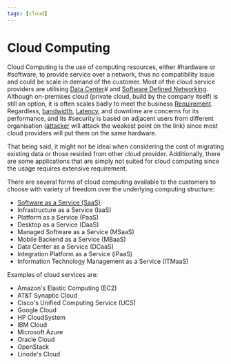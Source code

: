 ```yaml
---
tags: [cloud]
---
```


# Cloud Computing

Cloud Computing is the use of computing resources, either #hardware or
#software, to provide service over a network, thus no compatibility issue and
could be scale in demand of the customer. Most of the cloud service providers
are utilising [Data Center](202210012205.md)# and [Software Defined Networking](202110201128.md).
Although on-premises cloud (private cloud, build by the company itself) is still
an option, it is often scales badly to meet the business
[Requirement](202303251303.md). Regardless, [bandwidth](202304191208.md),
[Latency](202304111955.md), and downtime are concerns for its performance, and
its #security is based on adjacent users from different organisation
([attacker](202301021642.md) will attack the weakest point on the link) since
most cloud providers will put them on the same hardware.

That being said, it might not be ideal when considering the cost of migrating
existing data or those resided from other cloud provider. Additionally, there
are some applications that are simply not suited for cloud computing since the
usage requires extensive requirement.

There are several forms of cloud computing available to the customers to choose
with variety of freedom over the underlying computing structure:
- [Software as a Service (SaaS)](202304161334.md)
- Infrastructure as a Service (IaaS)
- Platform as a Service (PaaS)
- Desktop as a Service (DaaS)
- Managed Software as a Service (MSaaS)
- Mobile Backend as a Service (MBaaS)
- Data Center as a Service (DCaaS)
- Integration Platform as a Service (iPaaS)
- Information Technology Management as a Service (ITMaaS)

Examples of cloud services are:
- Amazon's Elastic Computing (EC2)
- AT&T Synaptic Cloud
- Cisco's Unified Computing Service (UCS)
- Google Cloud
- HP CloudSystem
- IBM Cloud
- Microsoft Azure
- Oracle Cloud
- OpenStack
- Linode's Cloud
